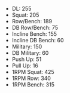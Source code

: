 * DL: 255
*  Squat: 205
*  Row/Bench: 189
*  DB Row/Bench: 75
*  Incline Bench: 155
*  Incline DB Bench: 60
*  Military: 150
*  DB Military: 60
*  Push Up: 51
*  Pull Up: 16
*  1RPM Squat: 425
*  1RPM Row: 340
*  1RPM Bench: 315
